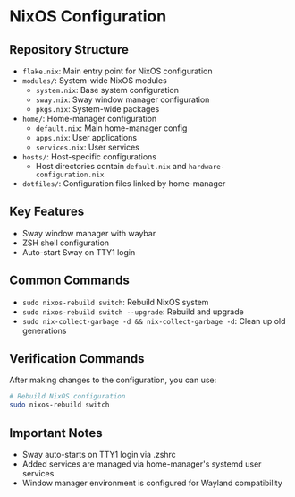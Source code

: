 # NixOS Configuration

## Repository Structure
- `flake.nix`: Main entry point for NixOS configuration
- `modules/`: System-wide NixOS modules
  - `system.nix`: Base system configuration
  - `sway.nix`: Sway window manager configuration
  - `pkgs.nix`: System-wide packages
- `home/`: Home-manager configuration
  - `default.nix`: Main home-manager config
  - `apps.nix`: User applications
  - `services.nix`: User services
- `hosts/`: Host-specific configurations
  - Host directories contain `default.nix` and `hardware-configuration.nix`
- `dotfiles/`: Configuration files linked by home-manager

## Key Features
- Sway window manager with waybar
- ZSH shell configuration
- Auto-start Sway on TTY1 login

## Common Commands
- `sudo nixos-rebuild switch`: Rebuild NixOS system
- `sudo nixos-rebuild switch --upgrade`: Rebuild and upgrade
- `sudo nix-collect-garbage -d && nix-collect-garbage -d`: Clean up old generations

## Verification Commands
After making changes to the configuration, you can use:
```bash
# Rebuild NixOS configuration
sudo nixos-rebuild switch
```

## Important Notes
- Sway auto-starts on TTY1 login via .zshrc
- Added services are managed via home-manager's systemd user services
- Window manager environment is configured for Wayland compatibility